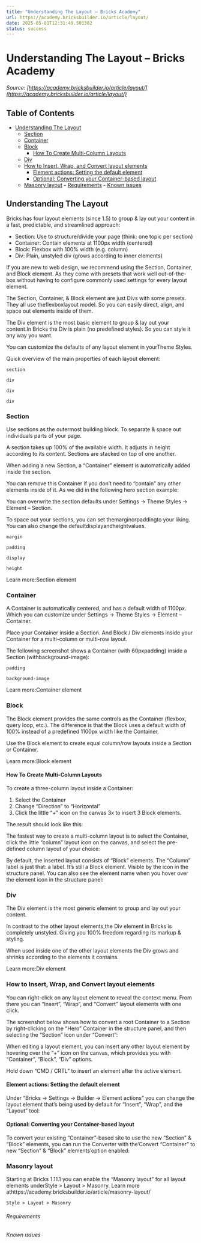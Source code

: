 ```yaml
---
title: "Understanding The Layout – Bricks Academy"
url: https://academy.bricksbuilder.io/article/layout/
date: 2025-05-01T12:31:49.501302
status: success
---
```


# Understanding The Layout – Bricks Academy

*Source: [https://academy.bricksbuilder.io/article/layout/](https://academy.bricksbuilder.io/article/layout/)*

## Table of Contents

- [Understanding The Layout](#understanding-the-layout)
  - [Section](#section)
  - [Container](#container)
  - [Block](#block)
    - [How To Create Multi-Column Layouts](#how-to-create-multi-column-layouts)
  - [Div](#div)
  - [How to Insert, Wrap, and Convert layout elements](#how-to-insert-wrap-and-convert-layout-elements)
    - [Element actions: Setting the default element](#element-actions-setting-the-default-element)
    - [Optional: Converting your Container-based layout](#optional-converting-your-container-based-layout)
  - [Masonry layout](#masonry-layout)
        - [Requirements](#requirements)
        - [Known issues](#known-issues)

## Understanding The Layout

Bricks has four layout elements (since 1.5) to group & lay out your content in a fast, predictable, and streamlined approach:

- Section: Use to structure/divide your page (think: one topic per section)
- Container: Contain elements at 1100px width (centered)
- Block: Flexbox with 100% width (e.g. column)
- Div: Plain, unstyled div (grows according to inner elements)

If you are new to web design, we recommend using the Section, Container, and Block element. As they come with presets that work well out-of-the-box without having to configure commonly used settings for every layout element.

The Section, Container, & Block element are just Divs with some presets. They all use theflexboxlayout model. So you can easily direct, align, and space out elements inside of them.

The Div element is the most basic element to group & lay out your content.In Bricks the Div is plain (no predefined styles). So you can style it any way you want.

You can customize the defaults of any layout element in yourTheme Styles.

Quick overview of the main properties of each layout element:

`section`

`div`

`div`

`div`

### Section

Use sections as the outermost building block. To separate & space out individuals parts of your page.

A section takes up 100% of the available width. It adjusts in height according to its content. Sections are stacked on top of one another.

When adding a new Section, a “Container” element is automatically added inside the section.

You can remove this Container if you don’t need to “contain” any other elements inside of it. As we did in the following hero section example:

You can overwrite the section defaults under Settings → Theme Styles → Element – Section.

To space out your sections, you can set themarginorpaddingto your liking. You can also change the defaultdisplayandheightvalues.

`margin`

`padding`

`display`

`height`

Learn more:Section element

### Container

A Container is automatically centered, and has a default width of 1100px. Which you can customize under Settings → Theme Styles → Element – Container.

Place your Container inside a Section. And Block / Div elements inside your Container for a multi-column or multi-row layout.

The following screenshot shows a Container (with 60pxpadding) inside a Section (withbackground-image):

`padding`

`background-image`

Learn more:Container element

### Block

The Block element provides the same controls as the Container (flexbox, query loop, etc.). The difference is that the Block uses a default width of 100% instead of a predefined 1100px width like the Container.

Use the Block element to create equal column/row layouts inside a Section or Container.

Learn more:Block element

#### How To Create Multi-Column Layouts

To create a three-column layout inside a Container:

1. Select the Container
2. Change “Direction” to “Horizontal”
3. Click the little “+” icon on the canvas 3x to insert 3 Block elements.

The result should look like this:

The fastest way to create a multi-column layout is to select the Container, click the little “column” layout icon on the canvas, and select the pre-defined column layout of your choice:

By default, the inserted layout consists of “Block” elements. The “Column” label is just that: a label. It’s still a Block element. Visible by the icon in the structure panel. You can also see the element name when you hover over the element icon in the structure panel:

### Div

The Div element is the most generic element to group and lay out your content.

In contrast to the other layout elements,the Div element in Bricks is completely unstyled. Giving you 100% freedom regarding its markup & styling.

When used inside one of the other layout elements the Div grows and shrinks according to the elements it contains.

Learn more:Div element

### How to Insert, Wrap, and Convert layout elements

You can right-click on any layout element to reveal the context menu. From there you can “Insert”, “Wrap”, and “Convert” layout elements with one click.

The screenshot below shows how to convert a root Container to a Section by right-clicking on the “Hero” Container in the structure panel, and then selecting the “Section” icon under “Convert”:

When editing a layout element, you can insert any other layout element by hovering over the “+” icon on the canvas, which provides you with “Container”, “Block”, “Div” options.

Hold down “CMD / CRTL” to insert an element after the active element.

#### Element actions: Setting the default element

Under “Bricks → Settings → Builder → Element actions” you can change the layout element that’s being used by default for “Insert”, “Wrap”, and the “Layout” tool:

#### Optional: Converting your Container-based layout

To convert your existing “Container”-based site to use the new “Section” & “Block” elements, you can run the Converter with the‘Convert “Container” to new “Section” & “Block” elements’option enabled:

### Masonry layout

Starting at Bricks 1.11.1 you can enable the “Masonry layout” for all layout elements underStyle > Layout > Masonry. Learn more athttps://academy.bricksbuilder.io/article/masonry-layout/

`Style > Layout > Masonry`

###### Requirements

###### Known issues

